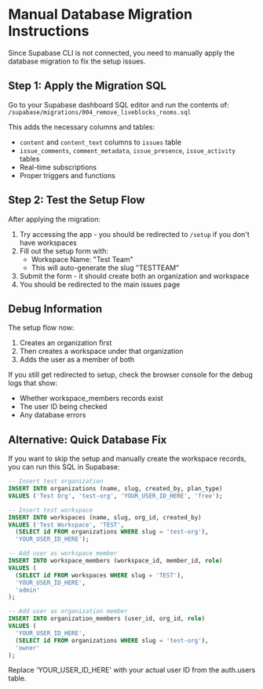 # Manual Database Migration Instructions

Since Supabase CLI is not connected, you need to manually apply the database migration to fix the setup issues.

## Step 1: Apply the Migration SQL

Go to your Supabase dashboard SQL editor and run the contents of:
`/supabase/migrations/004_remove_liveblocks_rooms.sql`

This adds the necessary columns and tables:
- `content` and `content_text` columns to `issues` table
- `issue_comments`, `comment_metadata`, `issue_presence`, `issue_activity` tables
- Real-time subscriptions
- Proper triggers and functions

## Step 2: Test the Setup Flow

After applying the migration:

1. Try accessing the app - you should be redirected to `/setup` if you don't have workspaces
2. Fill out the setup form with:
   - Workspace Name: "Test Team" 
   - This will auto-generate the slug "TESTTEAM"
3. Submit the form - it should create both an organization and workspace
4. You should be redirected to the main issues page

## Debug Information

The setup flow now:
1. Creates an organization first
2. Then creates a workspace under that organization
3. Adds the user as a member of both

If you still get redirected to setup, check the browser console for the debug logs that show:
- Whether workspace_members records exist
- The user ID being checked
- Any database errors

## Alternative: Quick Database Fix

If you want to skip the setup and manually create the workspace records, you can run this SQL in Supabase:

```sql
-- Insert test organization
INSERT INTO organizations (name, slug, created_by, plan_type) 
VALUES ('Test Org', 'test-org', 'YOUR_USER_ID_HERE', 'free');

-- Insert test workspace
INSERT INTO workspaces (name, slug, org_id, created_by)
VALUES ('Test Workspace', 'TEST', 
  (SELECT id FROM organizations WHERE slug = 'test-org'), 
  'YOUR_USER_ID_HERE');

-- Add user as workspace member
INSERT INTO workspace_members (workspace_id, member_id, role)
VALUES (
  (SELECT id FROM workspaces WHERE slug = 'TEST'),
  'YOUR_USER_ID_HERE',
  'admin'
);

-- Add user as organization member
INSERT INTO organization_members (user_id, org_id, role)
VALUES (
  'YOUR_USER_ID_HERE',
  (SELECT id FROM organizations WHERE slug = 'test-org'),
  'owner'
);
```

Replace 'YOUR_USER_ID_HERE' with your actual user ID from the auth.users table.